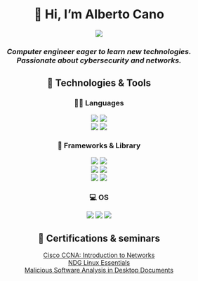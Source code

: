 <h1 align='center'>
  👋 Hi, I’m Alberto Cano
</h1>

<p align='center'>
  <a href="https://www.linkedin.com/in/alberto-cano-delgado/">
    <img src="https://img.shields.io/badge/linkedin-%230077B5.svg?&style=for-the-badge&logo=linkedin&logoColor=white"/>
  </a>
</p>

<h3 align='center'>
  <i>Computer engineer eager to learn new technologies. Passionate about cybersecurity and networks.</i>
</h3>

<h2 align='center'>🔧 Technologies & Tools</h2>

<div align='center'>

  <h3>👩‍💻 Languages</h3>
    <a><img src="https://img.shields.io/badge/Python-FFD43B?style=for-the-badge&logo=python&logoColor=blue"/></a>
    <a><img src="https://img.shields.io/badge/java-%23ED8B00.svg?style=for-the-badge&logo=openjdk&logoColor=white"/></a>
    <br/>
    <a><img src="https://img.shields.io/badge/HTML5-E34F26?style=for-the-badge&logo=html5&logoColor=white"/></a>
    <a><img src="https://img.shields.io/badge/CSS3-1572B6?style=for-the-badge&logo=css3&logoColor=white"/></a>
    
    

 <h3>🚀 Frameworks & Library</h3>
    <a><img src="https://img.shields.io/badge/Bootstrap-563D7C?style=for-the-badge&logo=bootstrap&logoColor=white"/></a>
    <a><img src="https://img.shields.io/badge/Docker-2CA5E0?style=for-the-badge&logo=docker&logoColor=white"/></a>
    <br/>
    <a><img src="https://img.shields.io/badge/Django-092E20?style=for-the-badge&logo=django&logoColor=green"/></a>
    <a><img src="https://img.shields.io/badge/OpenCV-27338e?style=for-the-badge&logo=OpenCV&logoColor=white"/></a>
    <br/>
    <a><img src="https://img.shields.io/badge/Ionic-%233880FF.svg?style=for-the-badge&logo=Ionic&logoColor=white"/></a>
    <a><img src="https://img.shields.io/badge/spring-%236DB33F.svg?style=for-the-badge&logo=spring&logoColor=white"/></a>

  <h3>💻 OS</h3>
    <a><img src="https://img.shields.io/badge/Arch_Linux-1793D1?style=for-the-badge&logo=arch-linux&logoColor=white"/></a>
    <a><img src="https://img.shields.io/badge/Fedora-294172?style=for-the-badge&logo=fedora&logoColor=white"/></a>
    <a><img src="https://img.shields.io/badge/Windows-0078D6?style=for-the-badge&logo=windows&logoColor=white"/></a>
</div>

<h2 align='center'>📜 Certifications & seminars</h2>
<div align='center'>
  <a href="https://www.credly.com/badges/0db37901-3269-4c57-be1e-b728d9d07487">Cisco CCNA: Introduction to Networks</a></br>
  <a href="https://drive.google.com/file/d/1fZ-Hfeg2v5JPUR37RVzW2SG2e6iMYmVn/view?usp=share_link">NDG Linux Essentials</a></br>
  <a href="https://drive.google.com/file/d/1Z1jQl_D1cyLXDv3jhHghPRAYozBVbe3T/view?usp=sharing">Malicious Software Analysis in Desktop Documents</a>
</div>

